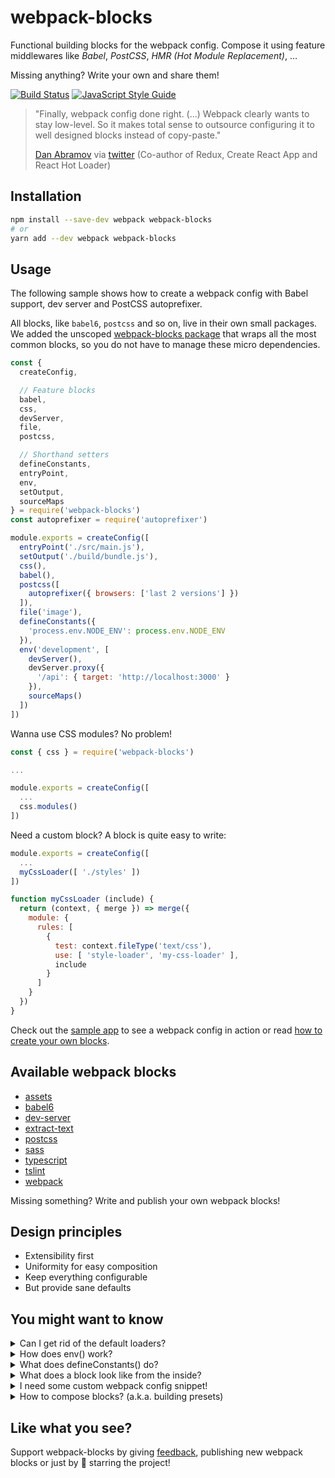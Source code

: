 # webpack-blocks

Functional building blocks for the webpack config. Compose it using feature middlewares like *Babel*, *PostCSS*, *HMR&nbsp;(Hot&nbsp;Module&nbsp;Replacement)*, …

Missing anything? Write your own and share them!

[![Build Status](https://travis-ci.org/andywer/webpack-blocks.svg?branch=master)](https://travis-ci.org/andywer/webpack-blocks)
[![JavaScript Style Guide](https://img.shields.io/badge/code%20style-standard-brightgreen.svg)](http://standardjs.com/)

>"Finally, webpack config done right. (...) Webpack clearly wants to stay low-level. So it makes total sense to outsource configuring it to well designed blocks instead of copy-paste."
>
>[Dan Abramov](https://github.com/gaearon) via [twitter](https://twitter.com/dan_abramov/status/806249934399881216) (Co-author of Redux, Create React App and React Hot Loader)


## Installation

```sh
npm install --save-dev webpack webpack-blocks
# or
yarn add --dev webpack webpack-blocks
```


## Usage

The following sample shows how to create a webpack config with Babel support, dev server and PostCSS autoprefixer.

All blocks, like `babel6`, `postcss` and so on, live in their own small packages. We added the unscoped [webpack-blocks package](./packages/webpack-blocks) that wraps all the most common blocks, so you do not have to manage these micro dependencies.

```js
const {
  createConfig,

  // Feature blocks
  babel,
  css,
  devServer,
  file,
  postcss,

  // Shorthand setters
  defineConstants,
  entryPoint,
  env,
  setOutput,
  sourceMaps
} = require('webpack-blocks')
const autoprefixer = require('autoprefixer')

module.exports = createConfig([
  entryPoint('./src/main.js'),
  setOutput('./build/bundle.js'),
  css(),
  babel(),
  postcss([
    autoprefixer({ browsers: ['last 2 versions'] })
  ]),
  file('image'),
  defineConstants({
    'process.env.NODE_ENV': process.env.NODE_ENV
  }),
  env('development', [
    devServer(),
    devServer.proxy({
      '/api': { target: 'http://localhost:3000' }
    }),
    sourceMaps()
  ])
])
```

Wanna use CSS modules? No problem!

```js
const { css } = require('webpack-blocks')

...

module.exports = createConfig([
  ...
  css.modules()
])
```

Need a custom block? A block is quite easy to write:

```js
module.exports = createConfig([
  ...
  myCssLoader([ './styles' ])
])

function myCssLoader (include) {
  return (context, { merge }) => merge({
    module: {
      rules: [
        {
          test: context.fileType('text/css'),
          use: [ 'style-loader', 'my-css-loader' ],
          include
        }
      ]
    }
  })
}
```

Check out the [sample app](./test-app) to see a webpack config in action or read [how to create your own blocks](./docs/BLOCK-CREATION.md).


## Available webpack blocks

- [assets](./packages/assets)
- [babel6](./packages/babel6)
- [dev-server](./packages/dev-server)
- [extract-text](./packages/extract-text)
- [postcss](./packages/postcss)
- [sass](./packages/sass)
- [typescript](./packages/typescript)
- [tslint](./packages/tslint)
- [webpack](./packages/webpack)

Missing something? Write and publish your own webpack blocks!

## Design principles

- Extensibility first
- Uniformity for easy composition
- Keep everything configurable
- But provide sane defaults

## You might want to know

<details>
<summary>Can I get rid of the default loaders?</summary>

The `createConfig()` function sets some generic default loaders. This should not be a problem. If does happen to be a problem you can also create a "vanilla" configuration (without the defaults) by using `createConfig.vanilla()` instead.
</details>

<details>
<summary>How does env() work?</summary>

You might wonder how `env('development', [ ... ])` works? It just checks the NODE_ENV environment variable and only applies its contained webpack blocks if it matches.

So make sure you set the NODE_ENV accordingly:

```js
// your package.json
"scripts": {
  "build": "NODE_ENV=production webpack --config webpack.config.js",
  "start": "NODE_ENV=development webpack-dev-server --config webpack.config.js"
}
```

If there is no NODE_ENV set then it will just treat NODE_ENV as if it was `development`.
</details>

<details>
<summary>What does defineConstants() do?</summary>

`defineConstants()` is just a small convenience wrapper around webpack's [DefinePlugin](https://webpack.github.io/docs/list-of-plugins.html#defineplugin). It is composable and automatically encodes the values. Use it to replace constants in your code by their values at build time.

So having a `defineConstants({ 'process.env.FOO': 'foo' })` and a `defineConstants({ 'process.env.BAR': 'bar' })` in your config means the resulting webpack config will finally contain a single `new webpack.DefinePlugin({ 'process.env.FOO': '"FOO"', 'process.env.BAR': '"BAR"' })`, thus replacing any occurence of `process.env.FOO` and `process.env.BAR` with the given values.
</details>

<details>
<summary>What does a block look like from the inside?</summary>

A webpack block is *just a function and requires no dependencies at all* (🎉🎉), thus making it easy to write your own blocks and share them with the community.

Take the `babel6` webpack block for instance:

```js
/**
 * @param {object} [options]
 * @param {RegExp|Function|string}  [options.exclude]   Directories to exclude.
 * @return {Function}
 */
function babel (options) {
  const { exclude = /\/node_modules\// } = options || {}

  return (context, util) => util.addLoader({
    // we use a `MIME type => RegExp` abstraction here in order to have consistent regexs
    test: context.fileType('application/javascript'),
    exclude: Array.isArray(exclude) ? exclude : [ exclude ],
    use: [ 'babel-loader?cacheDirectory' ]
  })
}
```

Add a README and a package.json and you are ready to ship.

For more details see [How to write a block](./docs/BLOCK-CREATION.md).
</details>

<details>
<summary>I need some custom webpack config snippet!</summary>

No problem. If you don't want to write your own webpack block you can just use `customConfig()`:

```js
const path = require('path')
const HtmlWebpackPlugin = require('html-webpack-plugin')
const { addPlugins, customConfig } = require('@webpack-blocks/webpack')

...

module.exports = createConfig([
  ...
  addPlugins([
    // Add a custom webpack plugin
    new HtmlWebpackPlugin({
      inject: true,
      template: './index.html'
    })
  ]),
  customConfig({
    // Add some custom webpack config snippet
    resolve: {
      extensions: [ '.js', '.es6' ]
    }
  })
])
```

The object you pass to `customConfig()` will be merged into the webpack config using
[webpack-merge](https://github.com/survivejs/webpack-merge) like any other webpack
block's partial config.
</details>

<details>
<summary>How to compose blocks? (a.k.a. building presets)</summary>

Got some projects with a similar, yet not identical webpack configuration? Seems like you could use a preset:

```js
const { createConfig, env, group } = require('@webpack-blocks/webpack')
const babel = require('@webpack-blocks/babel6')
const devServer = require('@webpack-blocks/dev-server')

function myPreset (proxyConfig) {
  return group([
    babel(),
    env('development', [
      devServer(),
      devServer.proxy(proxyConfig)
    ])
  ])
}

module.exports = createConfig([
  myPreset({
    '/api': { target: 'http://localhost:3000' }
  }),
  ...   // add more blocks here
])
```

The key feature is the `group()` method which takes a set of blocks and returns a new block that combines all their functionality.
</details>


## Like what you see?

Support webpack-blocks by giving [feedback](https://github.com/andywer/webpack-blocks/issues), publishing new webpack blocks or just by 🌟 starring the project!
